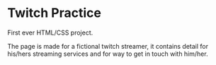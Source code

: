 # Twitch Practice

First ever HTML/CSS project.

The page is made for a fictional twitch streamer, it contains detail for his/hers streaming services and for way to get in touch with him/her.
